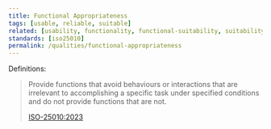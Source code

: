 ```yaml
---
title: Functional Appropriateness
tags: [usable, reliable, suitable]
related: [usability, functionality, functional-suitability, suitability]
standards: [iso25010]
permalink: /qualities/functional-appropriateness
---
```


Definitions:

>Provide functions that avoid behaviours or interactions that are irrelevant to accomplishing a specific task under specified conditions and do not provide functions that are not.
>
>[ISO-25010:2023](/references/#iso-25010-2023)


